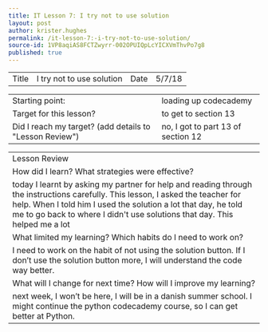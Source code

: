 ```yaml
---
title: IT Lesson 7: I try not to use solution
layout: post
author: krister.hughes
permalink: /it-lesson-7:-i-try-not-to-use-solution/
source-id: 1VP8aqiAS8FCTZwyrr-002OPUIQpLcYICXVmThvPo7g8
published: true
---
```

<table>
  <tr>
    <td>Title</td>
    <td>I try not to use solution</td>
    <td>Date</td>
    <td>5/7/18</td>
  </tr>
</table>


<table>
  <tr>
    <td>Starting point:</td>
    <td>loading up codecademy</td>
  </tr>
  <tr>
    <td>Target for this lesson?</td>
    <td>to get to section 13</td>
  </tr>
  <tr>
    <td>Did I reach my target? 
(add details to "Lesson Review")</td>
    <td>no, I got to part 13 of section 12</td>
  </tr>
</table>


<table>
  <tr>
    <td>Lesson Review</td>
  </tr>
  <tr>
    <td>How did I learn? What strategies were effective? </td>
  </tr>
  <tr>
    <td>today I learnt by asking my partner for help and reading through the instructions carefully. This lesson, I asked the teacher for help. When I told him I used the solution a lot that day, he told me to go back to where I didn't use solutions that day. This helped me a lot</td>
  </tr>
  <tr>
    <td>What limited my learning? Which habits do I need to work on? </td>
  </tr>
  <tr>
    <td>I need to work on the habit of not using the solution button. If I don’t use the solution button more, I will understand the code way better.</td>
  </tr>
  <tr>
    <td>What will I change for next time? How will I improve my learning?</td>
  </tr>
  <tr>
    <td>next week, I won’t be here, I will be in a danish summer school. I might continue the python codecademy course, so I can get better at Python.</td>
  </tr>
</table>


